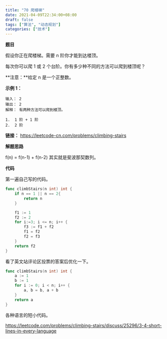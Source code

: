 ```yaml
---
title: "70 爬楼梯"
date: 2021-04-09T22:34:00+08:00
draft: false
tags: ["算法", "动态规划"]
categories: ["技术"]
---
```

**题目**

假设你正在爬楼梯。需要 n 阶你才能到达楼顶。

每次你可以爬 1 或 2 个台阶。你有多少种不同的方法可以爬到楼顶呢？

**注意：**给定 n 是一个正整数。

**示例 1：**

```
输入： 2
输出： 2
解释： 有两种方法可以爬到楼顶。

1.  1 阶 + 1 阶
2.  2 阶
```

**链接：** https://leetcode-cn.com/problems/climbing-stairs

**解题思路**

f(n) = f(n-1) + f(n-2) 其实就是斐波那契数列。

**代码**

第一遍自己写的代码。

```go
func climbStairs(n int) int {
    if n == 1 || n == 2{
        return n
    }

    f1 := 1
    f2 := 2
    for i:=3; i <= n; i++ {
        f3 := f1 + f2
        f1 = f2
        f2 = f3
    }
    return f2
}
```

看了英文站评论区投票的答案后优化一下。

```go
func climbStairs(n int) int {
    a := 1
    b := 1
    for i := 0; i < n; i++ {
        a, b = b, a + b
    }
    return a
}
```

各种语言的短小代码。

https://leetcode.com/problems/climbing-stairs/discuss/25296/3-4-short-lines-in-every-language

